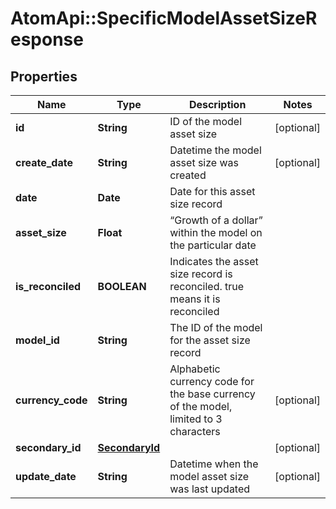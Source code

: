 # AtomApi::SpecificModelAssetSizeResponse

## Properties
Name | Type | Description | Notes
------------ | ------------- | ------------- | -------------
**id** | **String** | ID of the model asset size | [optional] 
**create_date** | **String** | Datetime the model asset size was created | [optional] 
**date** | **Date** | Date for this asset size record | 
**asset_size** | **Float** | “Growth of a dollar” within the model on the particular date | 
**is_reconciled** | **BOOLEAN** | Indicates the asset size record is reconciled. true means it is reconciled | 
**model_id** | **String** | The ID of the model for the asset size record | 
**currency_code** | **String** | Alphabetic currency code for the base currency of the model, limited to 3 characters | [optional] 
**secondary_id** | [**SecondaryId**](SecondaryId.md) |  | [optional] 
**update_date** | **String** | Datetime when the model asset size was last updated | [optional] 


